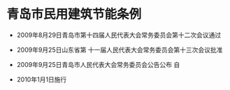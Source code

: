 # 青岛市民用建筑节能条例

- 2009年8月29日青岛市第十四届人民代表大会常务委员会第十二次会议通过

- 2009年9月25日山东省第
  十一届人民代表大会常务委员会第十三次会议批准

- 2009年9月25日青岛市人民代表大会常务委员会公告公布 自

- 2010年1月1日施行

<!-- INFO END -->

